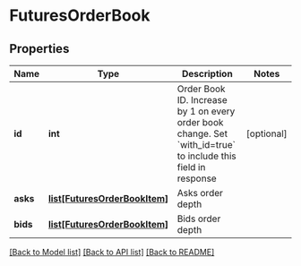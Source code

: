 # FuturesOrderBook

## Properties
Name | Type | Description | Notes
------------ | ------------- | ------------- | -------------
**id** | **int** | Order Book ID. Increase by 1 on every order book change. Set &#x60;with_id&#x3D;true&#x60; to include this field in response | [optional] 
**asks** | [**list[FuturesOrderBookItem]**](FuturesOrderBookItem.md) | Asks order depth | 
**bids** | [**list[FuturesOrderBookItem]**](FuturesOrderBookItem.md) | Bids order depth | 

[[Back to Model list]](../README.md#documentation-for-models) [[Back to API list]](../README.md#documentation-for-api-endpoints) [[Back to README]](../README.md)


